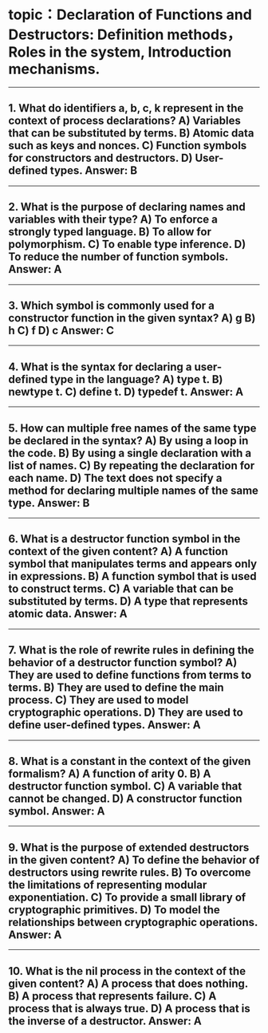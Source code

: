 # topic：Declaration of Functions and Destructors: Definition methods，Roles in the system, Introduction mechanisms.

---
**1. What do identifiers a, b, c, k represent in the context of process declarations?**
A) Variables that can be substituted by terms.
B) Atomic data such as keys and nonces.
C) Function symbols for constructors and destructors.
D) User-defined types.
**Answer:** B
---

---
**2. What is the purpose of declaring names and variables with their type?**
A) To enforce a strongly typed language.
B) To allow for polymorphism.
C) To enable type inference.
D) To reduce the number of function symbols.
**Answer:** A
---

---
**3. Which symbol is commonly used for a constructor function in the given syntax?**
A) g
B) h
C) f
D) c
**Answer:** C
---

---
**4. What is the syntax for declaring a user-defined type in the language?**
A) type t.
B) newtype t.
C) define t.
D) typedef t.
**Answer:** A
---

---
**5. How can multiple free names of the same type be declared in the syntax?**
A) By using a loop in the code.
B) By using a single declaration with a list of names.
C) By repeating the declaration for each name.
D) The text does not specify a method for declaring multiple names of the same type.
**Answer:** B
---

---
**6. What is a destructor function symbol in the context of the given content?**
A) A function symbol that manipulates terms and appears only in expressions.
B) A function symbol that is used to construct terms.
C) A variable that can be substituted by terms.
D) A type that represents atomic data.
**Answer:** A
---

---
**7. What is the role of rewrite rules in defining the behavior of a destructor function symbol?**
A) They are used to define functions from terms to terms.
B) They are used to define the main process.
C) They are used to model cryptographic operations.
D) They are used to define user-defined types.
**Answer:** A
---

---
**8. What is a constant in the context of the given formalism?**
A) A function of arity 0.
B) A destructor function symbol.
C) A variable that cannot be changed.
D) A constructor function symbol.
**Answer:** A
---

---
**9. What is the purpose of extended destructors in the given content?**
A) To define the behavior of destructors using rewrite rules.
B) To overcome the limitations of representing modular exponentiation.
C) To provide a small library of cryptographic primitives.
D) To model the relationships between cryptographic operations.
**Answer:** A
---

---
**10. What is the nil process in the context of the given content?**
A) A process that does nothing.
B) A process that represents failure.
C) A process that is always true.
D) A process that is the inverse of a destructor.
**Answer:** A
---